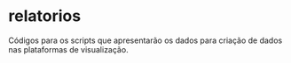 # relatorios
Códigos para os scripts que apresentarão os dados para criação de dados nas plataformas de visualização.
